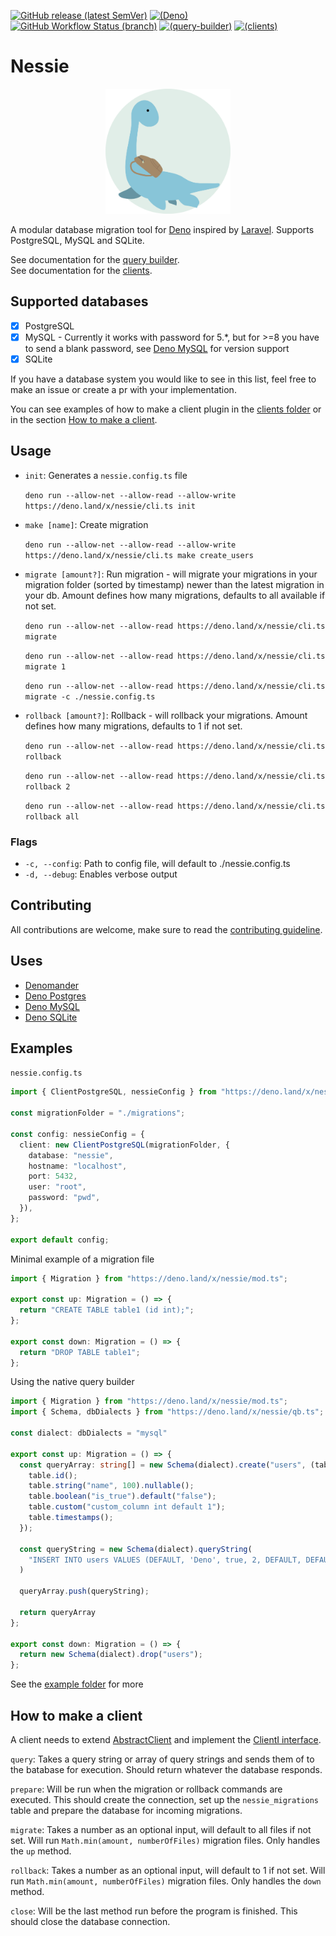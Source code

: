 [![GitHub release (latest SemVer)](https://img.shields.io/github/v/release/halvardssm/deno-nessie?label=Nessie&style=flat-square)](https://deno.land/x/nessie)
[![(Deno)](https://img.shields.io/badge/deno-v1.0.3-green.svg?style=flat-square&logo=deno)](https://deno.land)
[![GitHub Workflow Status (branch)](https://img.shields.io/github/workflow/status/halvardssm/deno-nessie/ci/master?style=flat-square&logo=github)](https://github.com/halvardssm/deno-nessie/actions?query=branch%3Amaster+workflow%3ACI)
[![(query-builder)](https://img.shields.io/badge/query_builder-doc-informational.svg?style=flat-square&logo=deno)](https://doc.deno.land/https/deno.land/x/nessie/qb.ts)
[![(clients)](https://img.shields.io/badge/clients-doc-informational.svg?style=flat-square&logo=deno)](https://doc.deno.land/https/deno.land/x/nessie/mod.ts)

# Nessie

<p align="center"><img src="./.github/logo.png" alt="Nessie logo" width="200" height="200"></p>

A modular database migration tool for [Deno](https://deno.land) inspired by [Laravel](https://github.com/laravel/laravel). Supports PostgreSQL,  MySQL and SQLite. 

See documentation for the [query builder](https://doc.deno.land/https/deno.land/x/nessie/qb.ts). \
See documentation for the [clients](https://doc.deno.land/https/deno.land/x/nessie/mod.ts).

## Supported databases

* [x] PostgreSQL
* [x] MySQL - Currently it works with password for 5.*, but for >=8 you have to send a blank password, see [Deno MySQL](https://deno.land/x/mysql/) for version support
* [x] SQLite

If you have a database system you would like to see in this list, feel free to make an issue or create a pr with your implementation. 

You can see examples of how to make a client plugin in the [clients folder](./clients) or in the section [How to make a client](#how-to-make-a-client).

## Usage

* `init`: Generates a `nessie.config.ts` file

  ```deno run --allow-net --allow-read --allow-write https://deno.land/x/nessie/cli.ts init```

* `make [name]`: Create migration

  ```deno run --allow-net --allow-read --allow-write https://deno.land/x/nessie/cli.ts make create_users```

* `migrate [amount?]`: Run migration - will migrate your migrations in your migration folder (sorted by timestamp) newer than the latest migration in your db. Amount defines how many migrations, defaults to all available if not set.

  ```deno run --allow-net --allow-read https://deno.land/x/nessie/cli.ts migrate```
  
  ```deno run --allow-net --allow-read https://deno.land/x/nessie/cli.ts migrate 1```

  ```deno run --allow-net --allow-read https://deno.land/x/nessie/cli.ts migrate -c ./nessie.config.ts```

* `rollback [amount?]`: Rollback - will rollback your migrations. Amount defines how many migrations, defaults to 1 if not set.

  ```deno run --allow-net --allow-read https://deno.land/x/nessie/cli.ts rollback```
  
  ```deno run --allow-net --allow-read https://deno.land/x/nessie/cli.ts rollback 2```

  ```deno run --allow-net --allow-read https://deno.land/x/nessie/cli.ts rollback all```

### Flags

* `-c, --config`: Path to config file, will default to ./nessie.config.ts
* `-d, --debug`: Enables verbose output

## Contributing

All contributions are welcome, make sure to read the [contributing guideline](./.github/CONTRIBUTING.md).

## Uses

* [Denomander](https://deno.land/x/denomander/)
* [Deno Postgres](https://deno.land/x/postgres/)
* [Deno MySQL](https://deno.land/x/mysql/)
* [Deno SQLite](https://deno.land/x/sqlite/)

## Examples

`nessie.config.ts`

```ts
import { ClientPostgreSQL, nessieConfig } from "https://deno.land/x/nessie/mod.ts"; 

const migrationFolder = "./migrations";

const config: nessieConfig = {
  client: new ClientPostgreSQL(migrationFolder, {
    database: "nessie",
    hostname: "localhost",
    port: 5432,
    user: "root",
    password: "pwd",
  }),
};

export default config;
```

Minimal example of a migration file

```ts
import { Migration } from "https://deno.land/x/nessie/mod.ts";

export const up: Migration = () => {
  return "CREATE TABLE table1 (id int);";
};

export const down: Migration = () => {
  return "DROP TABLE table1";
};
```

Using the native query builder

```ts
import { Migration } from "https://deno.land/x/nessie/mod.ts";
import { Schema, dbDialects } from "https://deno.land/x/nessie/qb.ts";

const dialect: dbDialects = "mysql"

export const up: Migration = () => {
  const queryArray: string[] = new Schema(dialect).create("users", (table) => {
    table.id();
    table.string("name", 100).nullable();
    table.boolean("is_true").default("false");
    table.custom("custom_column int default 1");
    table.timestamps();
  });

  const queryString = new Schema(dialect).queryString(
    "INSERT INTO users VALUES (DEFAULT, 'Deno', true, 2, DEFAULT, DEFAULT);",
  )
  
  queryArray.push(queryString);

  return queryArray
};

export const down: Migration = () => {
  return new Schema(dialect).drop("users");
};
```

See the [example folder](./examples) for more

## How to make a client

A client needs to extend [AbstractClient](./clients/AbstractClient.ts) and implement the [ClientI interface](./clients/AbstractClient.ts).

`query`: Takes a query string or array of query strings and sends them of to the batabase for execution. Should return whatever the database responds.

`prepare`: Will be run when the migration or rollback commands are executed. This should create the connection, set up the `nessie_migrations` table and prepare the database for incoming migrations.

`migrate`: Takes a number as an optional input, will default to all files if not set. Will run `Math.min(amount, numberOfFiles)` migration files. Only handles the `up` method.

`rollback`: Takes a number as an optional input, will default to 1 if not set. Will run `Math.min(amount, numberOfFiles)` migration files. Only handles the `down` method.

`close`: Will be the last method run before the program is finished. This should close the database connection.
